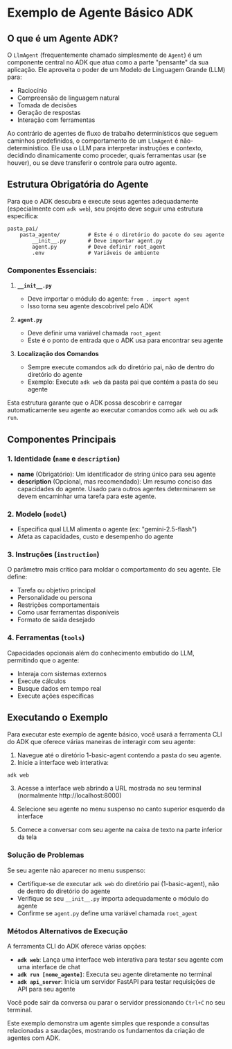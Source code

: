 # Exemplo de Agente Básico ADK

## O que é um Agente ADK?

O `LlmAgent` (frequentemente chamado simplesmente de `Agent`) é um componente central no ADK que atua como a parte "pensante" da sua aplicação. Ele aproveita o poder de um Modelo de Linguagem Grande (LLM) para:
- Raciocínio
- Compreensão de linguagem natural
- Tomada de decisões
- Geração de respostas
- Interação com ferramentas

Ao contrário de agentes de fluxo de trabalho determinísticos que seguem caminhos predefinidos, o comportamento de um `LlmAgent` é não-determinístico. Ele usa o LLM para interpretar instruções e contexto, decidindo dinamicamente como proceder, quais ferramentas usar (se houver), ou se deve transferir o controle para outro agente.

## Estrutura Obrigatória do Agente

Para que o ADK descubra e execute seus agentes adequadamente (especialmente com `adk web`), seu projeto deve seguir uma estrutura específica:

```
pasta_pai/
    pasta_agente/         # Este é o diretório do pacote do seu agente
        __init__.py       # Deve importar agent.py
        agent.py          # Deve definir root_agent
        .env              # Variáveis de ambiente
```

### Componentes Essenciais:

1. **`__init__.py`**
   - Deve importar o módulo do agente: `from . import agent`
   - Isso torna seu agente descobrível pelo ADK

2. **`agent.py`**
   - Deve definir uma variável chamada `root_agent`
   - Este é o ponto de entrada que o ADK usa para encontrar seu agente

3. **Localização dos Comandos**
   - Sempre execute comandos `adk` do diretório pai, não de dentro do diretório do agente
   - Exemplo: Execute `adk web` da pasta pai que contém a pasta do seu agente

Esta estrutura garante que o ADK possa descobrir e carregar automaticamente seu agente ao executar comandos como `adk web` ou `adk run`.

## Componentes Principais

### 1. Identidade (`name` e `description`)
- **name** (Obrigatório): Um identificador de string único para seu agente
- **description** (Opcional, mas recomendado): Um resumo conciso das capacidades do agente. Usado para outros agentes determinarem se devem encaminhar uma tarefa para este agente.

### 2. Modelo (`model`)
- Especifica qual LLM alimenta o agente (ex: "gemini-2.5-flash")
- Afeta as capacidades, custo e desempenho do agente

### 3. Instruções (`instruction`)
O parâmetro mais crítico para moldar o comportamento do seu agente. Ele define:
- Tarefa ou objetivo principal
- Personalidade ou persona
- Restrições comportamentais
- Como usar ferramentas disponíveis
- Formato de saída desejado

### 4. Ferramentas (`tools`)
Capacidades opcionais além do conhecimento embutido do LLM, permitindo que o agente:
- Interaja com sistemas externos
- Execute cálculos
- Busque dados em tempo real
- Execute ações específicas

## Executando o Exemplo

Para executar este exemplo de agente básico, você usará a ferramenta CLI do ADK que oferece várias maneiras de interagir com seu agente:

1. Navegue até o diretório 1-basic-agent contendo a pasta do seu agente.
2. Inicie a interface web interativa:
```bash
adk web
```

3. Acesse a interface web abrindo a URL mostrada no seu terminal (normalmente http://localhost:8000)

4. Selecione seu agente no menu suspenso no canto superior esquerdo da interface

5. Comece a conversar com seu agente na caixa de texto na parte inferior da tela

### Solução de Problemas

Se seu agente não aparecer no menu suspenso:
- Certifique-se de executar `adk web` do diretório pai (1-basic-agent), não de dentro do diretório do agente
- Verifique se seu `__init__.py` importa adequadamente o módulo do agente
- Confirme se `agent.py` define uma variável chamada `root_agent`

### Métodos Alternativos de Execução

A ferramenta CLI do ADK oferece várias opções:

- **`adk web`**: Lança uma interface web interativa para testar seu agente com uma interface de chat
- **`adk run [nome_agente]`**: Executa seu agente diretamente no terminal
- **`adk api_server`**: Inicia um servidor FastAPI para testar requisições de API para seu agente

Você pode sair da conversa ou parar o servidor pressionando `Ctrl+C` no seu terminal.

Este exemplo demonstra um agente simples que responde a consultas relacionadas a saudações, mostrando os fundamentos da criação de agentes com ADK.